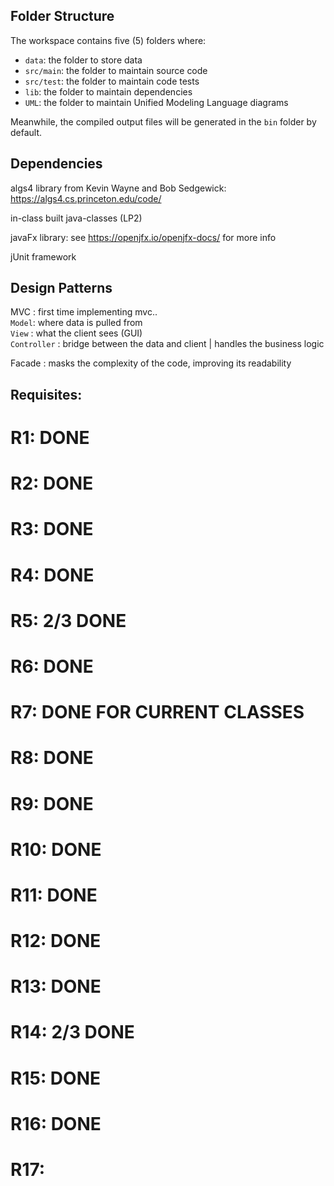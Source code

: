 ## Folder Structure

The workspace contains five (5) folders where:

- `data`: the folder to store data
- `src/main`: the folder to maintain source code
- `src/test`: the folder to maintain code tests
- `lib`: the folder to maintain dependencies
- `UML`: the folder to maintain Unified Modeling Language diagrams

Meanwhile, the compiled output files will be generated in the `bin` folder by default.

## Dependencies

algs4 library from Kevin Wayne and Bob Sedgewick: https://algs4.cs.princeton.edu/code/


in-class built java-classes (LP2)


javaFx library: see https://openjfx.io/openjfx-docs/ for more info


jUnit framework

## Design Patterns

MVC : first time implementing mvc..  
    `Model`: where data is pulled from  
    `View` : what the client sees (GUI)  
    `Controller` : bridge between the data and client | handles the business logic  

Facade : masks the complexity of the code, improving its readability  

## Requisites:

# R1: DONE
# R2: DONE
# R3: DONE
# R4: DONE
# R5: 2/3 DONE
# R6: DONE
# R7: DONE FOR CURRENT CLASSES
# R8: DONE
# R9: DONE
# R10: DONE
# R11: DONE
# R12: DONE
# R13: DONE
# R14: 2/3 DONE
# R15: DONE
# R16: DONE
# R17: 
